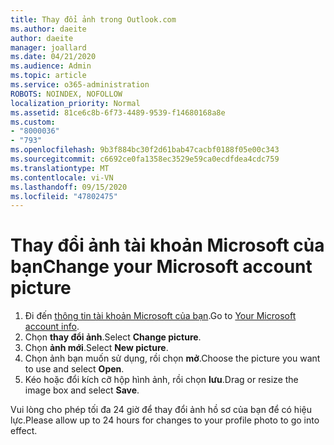 ```yaml
---
title: Thay đổi ảnh trong Outlook.com
ms.author: daeite
author: daeite
manager: joallard
ms.date: 04/21/2020
ms.audience: Admin
ms.topic: article
ms.service: o365-administration
ROBOTS: NOINDEX, NOFOLLOW
localization_priority: Normal
ms.assetid: 81ce6c8b-6f73-4489-9539-f14680168a8e
ms.custom:
- "8000036"
- "793"
ms.openlocfilehash: 9b3f884bc30f2d61bab47cacbf0188f05e00c343
ms.sourcegitcommit: c6692ce0fa1358ec3529e59ca0ecdfdea4cdc759
ms.translationtype: MT
ms.contentlocale: vi-VN
ms.lasthandoff: 09/15/2020
ms.locfileid: "47802475"
---
```

# <a name="change-your-microsoft-account-picture"></a><span data-ttu-id="a77e8-102">Thay đổi ảnh tài khoản Microsoft của bạn</span><span class="sxs-lookup"><span data-stu-id="a77e8-102">Change your Microsoft account picture</span></span>

1. <span data-ttu-id="a77e8-103">Đi đến [thông tin tài khoản Microsoft của bạn](https://go.microsoft.com/fwlink/p/?linkid=860841).</span><span class="sxs-lookup"><span data-stu-id="a77e8-103">Go to [Your Microsoft account info](https://go.microsoft.com/fwlink/p/?linkid=860841).</span></span>
2. <span data-ttu-id="a77e8-104">Chọn **thay đổi ảnh**.</span><span class="sxs-lookup"><span data-stu-id="a77e8-104">Select **Change picture**.</span></span>
3. <span data-ttu-id="a77e8-105">Chọn **ảnh mới**.</span><span class="sxs-lookup"><span data-stu-id="a77e8-105">Select **New picture**.</span></span>
4. <span data-ttu-id="a77e8-106">Chọn ảnh bạn muốn sử dụng, rồi chọn **mở**.</span><span class="sxs-lookup"><span data-stu-id="a77e8-106">Choose the picture you want to use and select **Open**.</span></span>
5. <span data-ttu-id="a77e8-107">Kéo hoặc đổi kích cỡ hộp hình ảnh, rồi chọn **lưu**.</span><span class="sxs-lookup"><span data-stu-id="a77e8-107">Drag or resize the image box and select **Save**.</span></span>

<span data-ttu-id="a77e8-108">Vui lòng cho phép tối đa 24 giờ để thay đổi ảnh hồ sơ của bạn để có hiệu lực.</span><span class="sxs-lookup"><span data-stu-id="a77e8-108">Please allow up to 24 hours for changes to your profile photo to go into effect.</span></span>